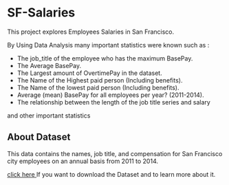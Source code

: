# SF-Salaries
This project explores Employees Salaries in San Francisco.

By Using Data Analysis many important statistics were known such as : 
* The job_title of the employee who has the maximum BasePay.
* The Average BasePay. 
* The Largest amount of OvertimePay in the dataset.
*  The Name of the Highest paid person (Including benefits).
*  The Name of the lowest paid person (Including benefits).
*  Average (mean) BasePay for all employees per year? (2011-2014).
*  The relationship between the length of the job title series and salary
  
and other important statistics



## About Dataset
This data contains the names, job title, and compensation for San Francisco city employees on an annual basis from 2011 to 2014.


[click here  ](https://www.kaggle.com/datasets/kaggle/sf-salaries)
If you want to download the Dataset and to learn more about it.
